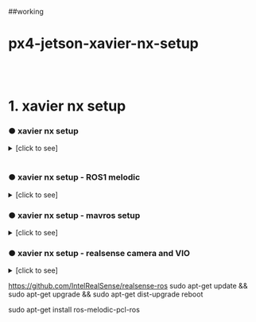 ##working
# px4-jetson-xavier-nx-setup
<br>
<br>

# 1. xavier nx setup
### ● xavier nx setup

<details><summary>[click to see]</summary>
  
  - used sdkmanager and jetpack4.5.1
</details>

<br>

### ● xavier nx setup - ROS1 melodic

<details><summary>[click to see]</summary>
  
  - Set up the ROS melodic and I followed [this site](https://junk-research-note.tistory.com/7), which is based on jetson hacks
  
  ~~~shell
$ git clone https://github.com/jetsonhacks/installROSXavier.git
$ cd installROSXavier
$ ./installROS.sh -p ros-melodic-desktop
$ rosdep init
$ rosdep update
$ ./setupCatkinWorkspace.sh
$ echo "source ~/catkin_ws/devel/setup.bash" >> ~/.bashrc

~~~
</details>

### ● xavier nx setup - mavros setup

<details><summary>[click to see]</summary>
  
  - mavros[this site](https://github.com/zinuok/Xavier_NX)
  ~~~shell
$ sudo apt-get install ros-melodic-mavros ros-melodic-mavros-extras
$ cd && wget https://raw.githubusercontent.com/mavlink/mavros/master/mavros/scripts/install_geographiclib_datasets.sh
$ sudo bash ./install_geographiclib_datasets.sh   
~~~
</details>

### ● xavier nx setup - realsense camera and VIO

<details><summary>[click to see]</summary>
  
  - Set up realsense ros packages and I followed [this site](https://github.com/IntelRealSense/realsense-ros)
  ~~~shell
$ sudo apt-get install ros-melodic-realsense2-camera
  $ sudo gedit /etc/udev/rules.d/99-realsense-libusb.rules #paste [this one](https://github.com/IntelRealSense/librealsense/blob/master/config/99-realsense-libusb.rules)
  $ reboot
~~~
</details>


https://github.com/IntelRealSense/realsense-ros
sudo apt-get update && sudo apt-get upgrade && sudo apt-get dist-upgrade
reboot


sudo apt-get install ros-melodic-pcl-ros
